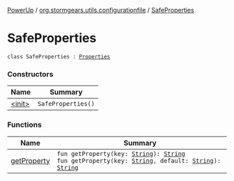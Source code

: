 [PowerUp](../../index.md) / [org.stormgears.utils.configurationfile](../index.md) / [SafeProperties](./index.md)

# SafeProperties

`class SafeProperties : `[`Properties`](http://docs.oracle.com/javase/8/docs/api/java/util/Properties.html)

### Constructors

| Name | Summary |
|---|---|
| [&lt;init&gt;](-init-.md) | `SafeProperties()` |

### Functions

| Name | Summary |
|---|---|
| [getProperty](get-property.md) | `fun getProperty(key: `[`String`](https://kotlinlang.org/api/latest/jvm/stdlib/kotlin/-string/index.html)`): `[`String`](https://kotlinlang.org/api/latest/jvm/stdlib/kotlin/-string/index.html)<br>`fun getProperty(key: `[`String`](https://kotlinlang.org/api/latest/jvm/stdlib/kotlin/-string/index.html)`, default: `[`String`](https://kotlinlang.org/api/latest/jvm/stdlib/kotlin/-string/index.html)`): `[`String`](https://kotlinlang.org/api/latest/jvm/stdlib/kotlin/-string/index.html) |
